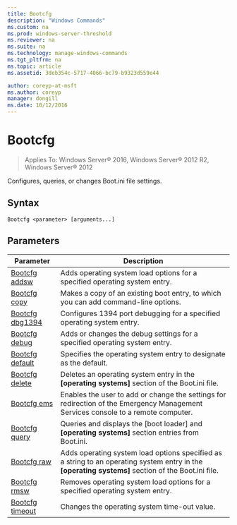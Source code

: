 ```yaml
---
title: Bootcfg
description: "Windows Commands"
ms.custom: na
ms.prod: windows-server-threshold
ms.reviewer: na
ms.suite: na
ms.technology: manage-windows-commands
ms.tgt_pltfrm: na
ms.topic: article
ms.assetid: 3deb354c-5717-4066-bc79-b9323d559e44

author: coreyp-at-msft
ms.author: coreyp
manager: dongill
ms.date: 10/12/2016
---
```


# Bootcfg

>Applies To: Windows Server&reg; 2016, Windows Server&reg; 2012 R2, Windows Server&reg; 2012

Configures, queries, or changes Boot.ini file settings.  
## Syntax  
```  
Bootcfg <parameter> [arguments...]  
```  
## Parameters  
|Parameter|Description|  
|-------------|---------------|  
|[Bootcfg addsw](Bootcfg-addsw.md)|Adds operating system load options for a specified operating system entry.|  
|[Bootcfg copy](Bootcfg-copy.md)|Makes a copy of an existing boot entry, to which you can add command-line options.|  
|[Bootcfg dbg1394](Bootcfg-dbg1394.md)|Configures 1394 port debugging for a specified operating system entry.|  
|[Bootcfg debug](Bootcfg-debug.md)|Adds or changes the debug settings for a specified operating system entry.|  
|[Bootcfg default](Bootcfg-default.md)|Specifies the operating system entry to designate as the default.|  
|[Bootcfg delete](Bootcfg-delete.md)|Deletes an operating system entry in the **[operating systems]** section of the Boot.ini file.|  
|[Bootcfg ems](Bootcfg-ems.md)|Enables the user to add or change the settings for redirection of the Emergency Management Services console to a remote computer.|  
|[Bootcfg query](Bootcfg-query.md)|Queries and displays the [boot loader] and **[operating systems]** section entries from Boot.ini.|  
|[Bootcfg raw](Bootcfg-raw.md)|Adds operating system load options specified as a string to an operating system entry in the **[operating systems]** section of the Boot.ini file.|  
|[Bootcfg rmsw](Bootcfg-rmsw.md)|Removes operating system load options for a specified operating system entry.|  
|[Bootcfg timeout](Bootcfg-timeout.md)|Changes the operating system time-out value.|  
